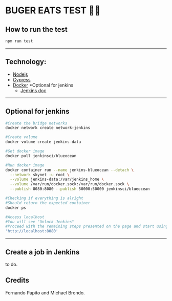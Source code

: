 # BUGER EATS TEST :bug::hamburger:

## How to run the test
```bash
npm run test
```

***

## Technology:
- [Nodejs](https://github.com/nodesource/distributions/blob/master/README.md)
- [Cypress](https://www.cypress.io/)
- [Docker](https://docs.docker.com/engine/install/) *Optional for jenkins
    - [Jenkins doc](https://www.jenkins.io/doc/book/installing/docker/)

***

## Optional for jenkins
```bash
#Create the bridge networks
docker network create network-jenkins

#Create volume
docker volume create jenkins-data

#Get docker image
docker pull jenkinsci/blueocean

#Run docker image
docker container run --name jenkins-blueocean --detach \
  --network skynet -u root \
  --volume jenkins-data:/var/jenkins_home \
  --volume /var/run/docker.sock:/var/run/docker.sock \
  --publish 8080:8080 --publish 50000:50000 jenkinsci/blueocean

#Checking if everything is alright
#Should return the expected container
docker ps

#Access localhost
#You will see "Unlock Jenkins"
#Proceed with the remaining steps presented on the page and start using Jenkins 
'http://localhost:8080'
```

***

## Create a job in Jenkins
to do.

## Credits
Fernando Papito and Michael Brendo.